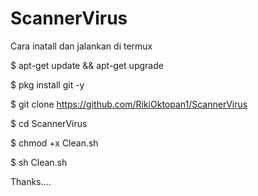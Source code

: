 # ScannerVirus

Cara inatall dan jalankan di termux



$ apt-get update && apt-get upgrade

$ pkg install git -y

$ git clone https://github.com/RikiOktopan1/ScannerVirus

$ cd ScannerVirus

$ chmod +x Clean.sh

$ sh Clean.sh



Thanks....


